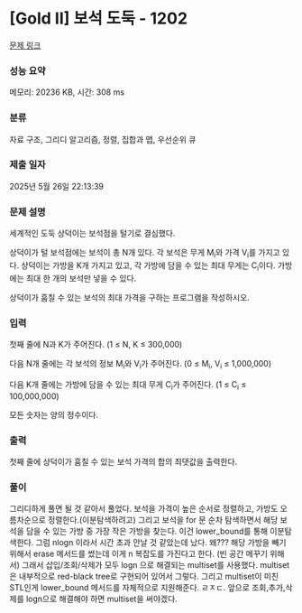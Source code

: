 # [Gold II] 보석 도둑 - 1202 

[문제 링크](https://www.acmicpc.net/problem/1202) 

### 성능 요약

메모리: 20236 KB, 시간: 308 ms

### 분류

자료 구조, 그리디 알고리즘, 정렬, 집합과 맵, 우선순위 큐

### 제출 일자

2025년 5월 26일 22:13:39

### 문제 설명

<p>세계적인 도둑 상덕이는 보석점을 털기로 결심했다.</p>

<p>상덕이가 털 보석점에는 보석이 총 N개 있다. 각 보석은 무게 M<sub>i</sub>와 가격 V<sub>i</sub>를 가지고 있다. 상덕이는 가방을 K개 가지고 있고, 각 가방에 담을 수 있는 최대 무게는 C<sub>i</sub>이다. 가방에는 최대 한 개의 보석만 넣을 수 있다.</p>

<p>상덕이가 훔칠 수 있는 보석의 최대 가격을 구하는 프로그램을 작성하시오.</p>

### 입력 

 <p>첫째 줄에 N과 K가 주어진다. (1 ≤ N, K ≤ 300,000)</p>

<p>다음 N개 줄에는 각 보석의 정보 M<sub>i</sub>와 V<sub>i</sub>가 주어진다. (0 ≤ M<sub>i</sub>, V<sub>i</sub> ≤ 1,000,000)</p>

<p>다음 K개 줄에는 가방에 담을 수 있는 최대 무게 C<sub>i</sub>가 주어진다. (1 ≤ C<sub>i</sub> ≤ 100,000,000)</p>

<p>모든 숫자는 양의 정수이다.</p>

### 출력 

 <p>첫째 줄에 상덕이가 훔칠 수 있는 보석 가격의 합의 최댓값을 출력한다.</p>

 ### 풀이 

 <p>그리디하게 풀면 될 것 같아서 풀었다. 보석을 가격이 높은 순서로 정렬하고, 가방도 오름차순으로 정렬한다.(이분탐색하려고) 그리고 보석을 for 문 순차 탐색하면서 해당 보석을 담을 수 있는 가방 중 가장 작은 가방을 찾는다. 이건 lower_bound를 통해 이분탐색한다. 그럼 nlogn 이라서 시간 초과 안날 것 같았는데 났다. 왜??? 해당 가방을 빼기 위해서 erase 메서드를 썼는데 이게 n 복잡도를 가진다고 한다. (빈 공간 메꾸기 위해서) 그래서 삽입/조회/삭제가 모두 logn 으로 해결되는 multiset를 사용했다. multiset은 내부적으로 red-black tree로 구현되어 있어서 그렇다. 그리고 multiset이 미친 STL인게 lower_bound 메서드를 자체적으로 지원해준다. ㄹㅈㄷ. 앞으로 조회,추가,삭제를 logn으로 해결해야 하면 multiset을 써야겠다.   </p>

